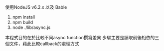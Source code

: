 使用NodeJS v6.2.x  以及 Bable  

1. npm install
2. npm build
3. node ./lib/async.js

本程式目的在於比較不同async function撰寫差異
步驟主要是讀取前後相依的三個文件，藉此比較callback的處理方式
